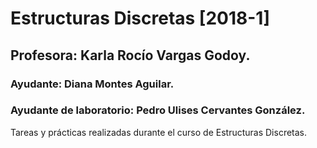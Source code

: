 # Estructuras Discretas [2018-1]

## Profesora: Karla Rocío Vargas Godoy.
### Ayudante: Diana Montes Aguilar.
### Ayudante de laboratorio: Pedro Ulises Cervantes González.

Tareas y prácticas realizadas durante el curso de Estructuras Discretas.
